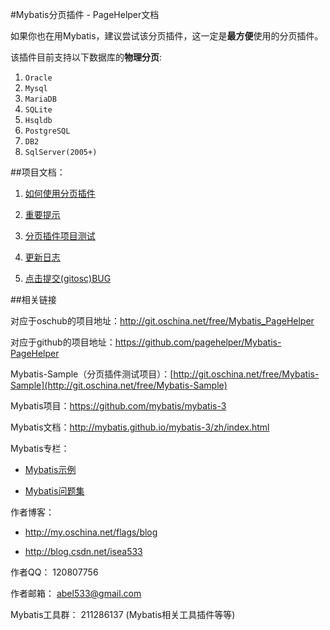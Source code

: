 #Mybatis分页插件 - PageHelper文档   

如果你也在用Mybatis，建议尝试该分页插件，这一定是<b>最方便</b>使用的分页插件。  

该插件目前支持以下数据库的<b>物理分页</b>:

 1. `Oracle`
 2. `Mysql`
 3. `MariaDB`
 4. `SQLite`
 5. `Hsqldb`
 6. `PostgreSQL`
 7. `DB2`
 8. `SqlServer(2005+)`
 
##项目文档：  

 1. [如何使用分页插件](HowToUse)  
 
 2. [重要提示](Important)
 
 3. [分页插件项目测试](Test) 
 
 4. [更新日志](Changelog) 

 5. [点击提交(gitosc)BUG](http://git.oschina.net/free/Mybatis_PageHelper/issues/new?issue%5Bassignee_id%5D=&issue%5Bmilestone_id%5D=)

##相关链接

对应于oschub的项目地址：http://git.oschina.net/free/Mybatis_PageHelper

对应于github的项目地址：https://github.com/pagehelper/Mybatis-PageHelper

Mybatis-Sample（分页插件测试项目）：[http://git.oschina.net/free/Mybatis-Sample](http://git.oschina.net/free/Mybatis-Sample)

Mybatis项目：https://github.com/mybatis/mybatis-3

Mybatis文档：http://mybatis.github.io/mybatis-3/zh/index.html  

Mybatis专栏： 

- [Mybatis示例](http://blog.csdn.net/column/details/mybatis-sample.html)

- [Mybatis问题集](http://blog.csdn.net/column/details/mybatisqa.html)  

作者博客：  

- http://my.oschina.net/flags/blog

- http://blog.csdn.net/isea533   

作者QQ： 120807756  

作者邮箱： abel533@gmail.com  

Mybatis工具群： 211286137 (Mybatis相关工具插件等等)
